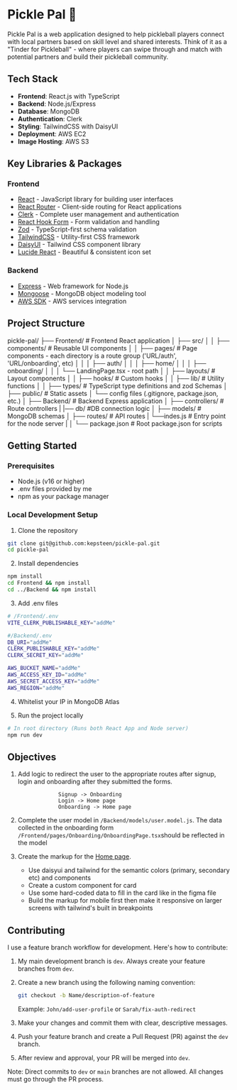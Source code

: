# Pickle Pal 🏓

Pickle Pal is a web application designed to help pickleball players connect with local partners based on skill level and shared interests. Think of it as a "Tinder for Pickleball" - where players can swipe through and match with potential partners and build their pickleball community.

## Tech Stack

- **Frontend**: React.js with TypeScript
- **Backend**: Node.js/Express
- **Database**: MongoDB
- **Authentication**: Clerk
- **Styling**: TailwindCSS with DaisyUI
- **Deployment**: AWS EC2
- **Image Hosting**: AWS S3

## Key Libraries & Packages

### Frontend

- [React](https://react.dev/) - JavaScript library for building user interfaces
- [React Router](https://reactrouter.com/) - Client-side routing for React applications
- [Clerk](https://clerk.com/) - Complete user management and authentication
- [React Hook Form](https://react-hook-form.com/) - Form validation and handling
- [Zod](https://zod.dev/) - TypeScript-first schema validation
- [TailwindCSS](https://tailwindcss.com/) - Utility-first CSS framework
- [DaisyUI](https://daisyui.com/) - Tailwind CSS component library
- [Lucide React](https://lucide.dev/) - Beautiful & consistent icon set

### Backend

- [Express](https://expressjs.com/) - Web framework for Node.js
- [Mongoose](https://mongoosejs.com/) - MongoDB object modeling tool
- [AWS SDK](https://aws.amazon.com/sdk-for-javascript/) - AWS services integration

## Project Structure

pickle-pal/
├── Frontend/ # Frontend React application
│ ├── src/
│ │ ├── components/ # Reusable UI components
│ │ ├── pages/ # Page components - each directory is a route group ('URL/auth', 'URL/onboarding', etc)
│ │ │ ├── auth/
│ │ │ ├── home/
│ │ │ ├── onboarding/
│ │ │ └── LandingPage.tsx - root path
│ │ ├── layouts/ # Layout components
│ │ ├── hooks/ # Custom hooks
│ │ ├── lib/ # Utility functions
│ │ ├── types/ # TypeScript type definitions and zod Schemas
│ ├── public/ # Static assets
│ └── config files (.gitignore, package.json, etc.)
│
├── Backend/ # Backend Express application
│ ├── controllers/ # Route controllers
| |── db/ #DB connection logic
│ ├── models/ # MongoDB schemas
│ ├── routes/ # API routes
| └──indes.js # Entry point for the node server
|
│
└── package.json # Root package.json for scripts

## Getting Started

### Prerequisites

- Node.js (v16 or higher)
- .env files provided by me
- npm as your package manager

### Local Development Setup

1. Clone the repository

```bash
git clone git@github.com:kepsteen/pickle-pal.git
cd pickle-pal

```

2. Install dependencies

```bash
npm install
cd Frontend && npm install
cd ../Backend && npm install
```

3. Add .env files

```bash
# /Frontend/.env
VITE_CLERK_PUBLISHABLE_KEY="addMe"

#/Backend/.env
DB_URI="addMe"
CLERK_PUBLISHABLE_KEY="addMe"
CLERK_SECRET_KEY="addMe"

AWS_BUCKET_NAME="addMe"
AWS_ACCESS_KEY_ID="addMe"
AWS_SECRET_ACCESS_KEY="addMe"
AWS_REGION="addMe"
```

4. Whitelist your IP in MongoDB Atlas

5. Run the project locally

```bash
# In root directory (Runs both React App and Node server)
npm run dev
```

## Objectives

1. Add logic to redirect the user to the appropriate routes after signup, login and onboarding after they submitted the forms.

```
				Signup -> Onboarding
				Login -> Home page
				Onboarding -> Home page
```

2. Complete the user model in `/Backend/models/user.model.js`. The data collected in the onboarding form `/Frontend/pages/Onboarding/OnboardingPage.tsx`should be reflected in the model

3. Create the markup for the [Home page](https://www.figma.com/design/eTfZdHbhLsu0nSbBbhJQuv/Pickle-Pal?node-id=5-2&t=NkHUOe3wq25Bh5PB-4).
   - Use daisyui and tailwind for the semantic colors (primary, secondary etc) and components
   - Create a custom component for card
   - Use some hard-coded data to fill in the card like in the figma file
   - Build the markup for mobile first then make it responsive on larger screens with tailwind's built in breakpoints

## Contributing

I use a feature branch workflow for development. Here's how to contribute:

1. My main development branch is `dev`. Always create your feature branches from `dev`.

2. Create a new branch using the following naming convention:

   ```bash
   git checkout -b Name/description-of-feature
   ```

   Example: `John/add-user-profile` or `Sarah/fix-auth-redirect`

3. Make your changes and commit them with clear, descriptive messages.

4. Push your feature branch and create a Pull Request (PR) against the `dev` branch.

5. After review and approval, your PR will be merged into `dev`.

Note: Direct commits to `dev` or `main` branches are not allowed. All changes must go through the PR process.
